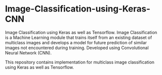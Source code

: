 # Image-Classification-using-Keras-CNN
Image Classification using Keras as well as Tensorflow. Image Classification is a Machine Learning module that trains itself from an existing dataset of multiclass images and develops a model for future prediction of similar images not encountered during training. Developed using Convolutional Neural Network (CNN).

This repository contains implementation for multiclass image classification using Keras as well as Tensorflow. 

